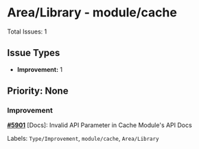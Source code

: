 # Area/Library - module/cache

Total Issues: 1

## Issue Types

- **Improvement:** 1

## Priority: None

### Improvement

**[#5901](https://github.com/ballerina-platform/ballerina-library/issues/5901)** [Docs]: Invalid API Parameter in Cache Module's API Docs

Labels: `Type/Improvement`, `module/cache`, `Area/Library`

